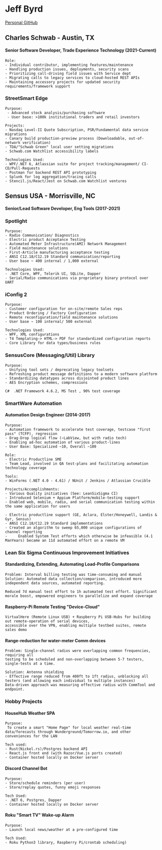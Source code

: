# Jeff Byrd
[Personal GitHub](https://github.com/dukedvl)

## Charles Schwab - Austin, TX
#### Senior Software Developer, Trade Experience Technology (2021-Current)
```
Role:
- Individual contributor, implementing features/maintenance
- Handling production issues, deployments, security scans
- Prioritizing call-driving field issues with Service dept
- Migrating calls to legacy services to cloud-hosted REST APIs
- Maintaining accessory projects for updated security requirements/framework support
```
### StreetSmart Edge
```
Purpose:
 - Advanced stock analysis/purchasing software
 - User base: >100k institutional traders and retail investors

Projects:
- Nasdaq Level-II Quote Subscription, PSR/Fundamental data service migrations
- Canary build production-preview process (Downloadable, out-of-network verification)
- TDA/"Schwab Green" local user setting migrations
- Schwab.com Watchlist accessibility labels

Technologies Used:
- WPF/.NET 6, Atlassian suite for project tracking/management/ CI-CD/Pull-Requests
- Postman for backend REST API prototyping
- Splunk for log aggregation/tracing calls
- Stencil.js/React/Jest on Schwab.com Watchlist ventures
```

## Sensus USA - Morrisville, NC
#### Senior/Lead Software Developer, Eng Tools (2017-2021)
### Spotlight
```
Purpose: 
- Radio Communication/ Diagnostics 
- Electric product Acceptance Testing
- Automated Meter Infrastructure(AMI) Network Management
- Field maintenance solutions
- First-Article manufacturing acceptance testing
- ANSI C12.18/C12.19 Standard communication/reporting
- User base ~ 400 internal / 1,000 external

Technologies Used:
- .NET Core, WPF, Telerik UI, SQLite, Dapper
- Serial/Radio communications via proprietary binary protocol over UART

```
### iConfig 2
```
Purpose: 
- Customer configuration for on-site/remote Sales reps
- Product Ordering / Factory Configuration 
- Remote reconfiguration/field maintenance solutions
- User base ~ 100 internal/ 500 external

Technologies Used:
- WPF, XML configurations
- T4 Templating-> HTML-> PDF for standardized configuration reports
- Core Library for data types/business rules
```

### SensusCore (Messaging/Util) Library
```
Purpose: 
- Unifying tool sets / deprecating legacy toolsets
- Refreshing product message definitions to a modern software platform
- Standardizing datatypes across disjointed product lines
- AES Encryption schemes, compressions

C#  .NET Framework 4.6.2, MS Test , 90% test coverage
```

### SmartWare Automation
#### Automation Design Engineer (2014-2017)
```
Purpose:
- Automation framework to accelerate test coverage, testcase "first pass" (TCFP), regression
- Drag-Drop logical flow (~LabView, but with radio tech)
- Enabling ad-hoc automation of various product-lines 
- User Base: Specialized ~10, Overall ~100

Role:
- Electric Productline SME
- Team Lead, involved in QA test-plans and facilitating automation technology coverage

Tools:
- WinForms (.NET 4.0 - 4.61) / NUnit / Jenkins / Atlassian Crucible

Projects/Accomplishments:
- Various Quality initiatives (See: LeanSixSigma CI)
- Introduced Selenium + Appium Platform/mobile-testing support
- Enabled web, mobile, radio, and serial communication testing within the same application for users

- Electric productline support (GE, Aclara, Elster/Honeywell, Landis & Gyr, Sensus)
- ANSI C12.18/C12.19 Standard implementations
- Created an algorithm to sweep 65,000 unique configurations of channel reporting 
-     Enabled System Test efforts which otherwise be infeasible (4.1 ManYears) became an 11d automated effort on a remote VM

``` 
### Lean Six Sigma Continuous Improvement Initiatives
#### Standardizing, Extending, Automating Load-Profile Comparisons
```
Problem: Interval billing testing was time-consuming and manual
Solution: Automated data collection/comparison, introduced more independent data sources, automated reporting.

Reduced 7d manual test effort to 1h automated test effort. Significant morale boost, empowered engineers to parallelize and expand coverage
```
#### Raspberry-Pi Remote Testing "Device-Cloud"
```
VirtualHere (Remote Linux USB) + Raspberry Pi USB-Hubs for building out remote-operation of serial devices,
accessible over the VPN, enabling multiple testbed suites, remote sales demo
```
#### Range-reduction for water-meter Comm devices
```
Problem: Single-channel radios were overlapping common frequencies, requiring all 
testing to be scheduled and non-overlapping between 5-7 testers, single-tests at a time. 

Solution: Antenna shielding 
- Effective range reduced from 400ft to 1ft radius, unblocking all testers (and allowing each individual to multiple instances)
Data-driven approach was measuring effective radius with CommTool and endpoint.
```

### Hobby Projects
#### HouseHub Weather SPA
```
Purpose:
 To create a smart "Home Page" for local weather real-time data/forecasts through Wunderground/Tomorrow.io, and other conveniences for the LAN

Tech used:
- Rust(Nickel.rs)/Postgres backend API
- React.js front end (with Razor/Vue.js ports created)
- Container hosted locally on Docker server
```

#### Discord Channel Bot
```
Purpose:
- Store/schedule reminders (per user)
- Store/replay quotes, funny emoji responses

Tech Used:
- .NET 6, Postgres, Dapper
- Container hosted locally on Docker server
```

#### Roku "Smart TV" Wake-up Alarm
```
Purpose:
- Launch local news/weather at a pre-configured time

Tech Used:
- Roku Python3 library, Raspberry Pi/crontab scheduling)
```
